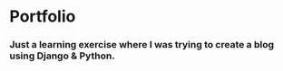 # Portfolio
<h3> Just a learning exercise where I was trying to create a blog using Django & Python.</h3>

